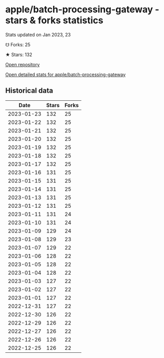 # apple/batch-processing-gateway - stars & forks statistics

Stats updated on Jan 2023, 23

☋ Forks: 25

★ Stars: 132

[Open repository](https://github.com/apple/batch-processing-gateway)

[Open detailed stats for apple/batch-processing-gateway](https://reviewgithub.com/rep/apple/batch-processing-gateway)

## Historical data
| Date | Stars | Forks |
|------|-------|-------|
| 2023-01-23 | 132 | 25 | 
| 2023-01-22 | 132 | 25 | 
| 2023-01-21 | 132 | 25 | 
| 2023-01-20 | 132 | 25 | 
| 2023-01-19 | 132 | 25 | 
| 2023-01-18 | 132 | 25 | 
| 2023-01-17 | 132 | 25 | 
| 2023-01-16 | 131 | 25 | 
| 2023-01-15 | 131 | 25 | 
| 2023-01-14 | 131 | 25 | 
| 2023-01-13 | 131 | 25 | 
| 2023-01-12 | 131 | 25 | 
| 2023-01-11 | 131 | 24 | 
| 2023-01-10 | 131 | 24 | 
| 2023-01-09 | 129 | 24 | 
| 2023-01-08 | 129 | 23 | 
| 2023-01-07 | 129 | 22 | 
| 2023-01-06 | 128 | 22 | 
| 2023-01-05 | 128 | 22 | 
| 2023-01-04 | 128 | 22 | 
| 2023-01-03 | 127 | 22 | 
| 2023-01-02 | 127 | 22 | 
| 2023-01-01 | 127 | 22 | 
| 2022-12-31 | 127 | 22 | 
| 2022-12-30 | 126 | 22 | 
| 2022-12-29 | 126 | 22 | 
| 2022-12-27 | 126 | 22 | 
| 2022-12-26 | 126 | 22 | 
| 2022-12-25 | 126 | 22 | 

